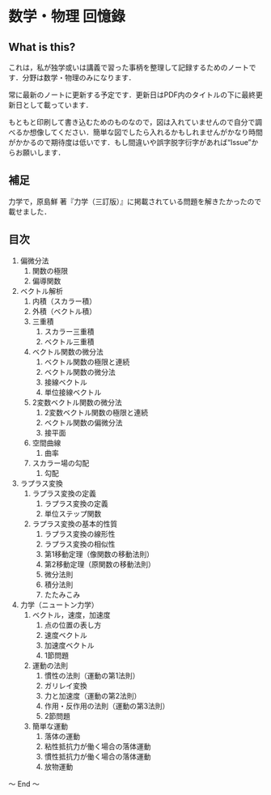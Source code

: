 # 数学・物理 回憶錄

## What is this?

これは，私が独学或いは講義で習った事柄を整理して記録するためのノートです．分野は数学・物理のみになります．

常に最新のノートに更新する予定です．更新日はPDF内のタイトルの下に最終更新日として載っています．

もともと印刷して書き込むためのものなので，図は入れていませんので自分で調べるか想像してください．簡単な図でしたら入れるかもしれませんがかなり時間がかかるので期待度は低いです．もし間違いや誤字脱字衍字があれば“Issue”からお願いします．

## 補足

力学で，原島鮮 著『力学（三訂版）』に掲載されている問題を解きたかったので載せました．


## 目次

1. 偏微分法
	1. 関数の極限
	1. 偏導関数
1. ベクトル解析
	1. 内積（スカラー積）
	1. 外積（ベクトル積）
	1. 三重積
		1. スカラー三重積
		1. ベクトル三重積
	1. ベクトル関数の微分法
		1. ベクトル関数の極限と連続
		1. ベクトル関数の微分法
		1. 接線ベクトル
		1. 単位接線ベクトル
	1. 2変数ベクトル関数の微分法
		1. 2変数ベクトル関数の極限と連続
		1. ベクトル関数の偏微分法
		1. 接平面
	1. 空間曲線
		1. 曲率
	1. スカラー場の勾配
		1. 勾配
1. ラプラス変換
	1. ラプラス変換の定義
		1. ラプラス変換の定義
		1. 単位ステップ関数
	1. ラプラス変換の基本的性質
		1. ラプラス変換の線形性
		1. ラプラス変換の相似性
		1. 第1移動定理（像関数の移動法則）
		1. 第2移動定理（原関数の移動法則）
		1. 微分法則
		1. 積分法則
		1. たたみこみ
1. 力学（ニュートン力学）
	1. ベクトル，速度，加速度
		1. 点の位置の表し方
		1. 速度ベクトル
		1. 加速度ベクトル
		1. 1節問題
	1. 運動の法則
		1. 慣性の法則（運動の第1法則）
		1. ガリレイ変換
		1. 力と加速度（運動の第2法則）
		1. 作用・反作用の法則（運動の第3法則）
		1. 2節問題
	1. 簡単な運動
		1. 落体の運動
		1. 粘性抵抗力が働く場合の落体運動
		1. 慣性抵抗力が働く場合の落体運動
		1. 放物運動

～ End ～
